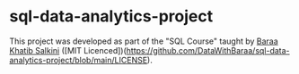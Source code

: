 # sql-data-analytics-project

This project was developed as part of the "SQL Course" taught by [Baraa Khatib Salkini](https://github.com/DataWithBaraa/sql-data-analytics-project/tree/main) ([MIT Licenced])(https://github.com/DataWithBaraa/sql-data-analytics-project/blob/main/LICENSE).
